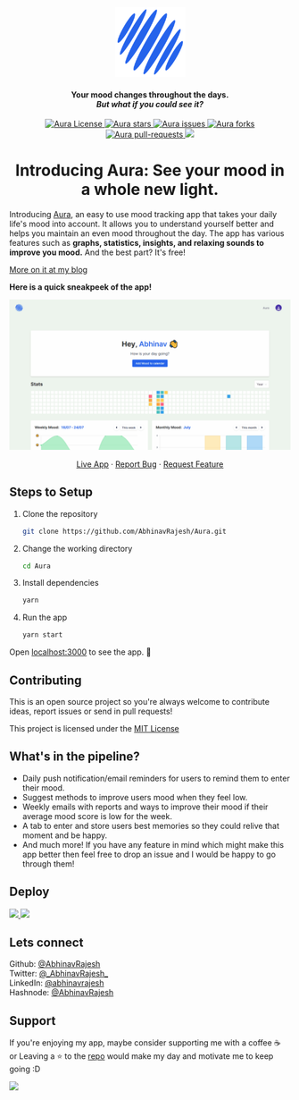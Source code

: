 <p align="center">
  <a href="https://aura-ar.vercel.app/">
    <img alt="Aura" src="public/logo192.png" width="125" />
  </a>
</p>

<h4 align="center">Your mood changes throughout the days. <br /><i>But what if you could see it?</i></h4>

<p align="center">
<a href="https://github.com/AbhinavRajesh/Aura/blob/main/LICENSE.md" target="blank">
<img src="https://img.shields.io/github/license/abhinavrajesh/aura?style=flat-square" alt="Aura License" />
</a>
<a href="https://github.com/abhinavrajesh/aura/stargazers" target="blank">
<img src="https://img.shields.io/github/stars/abhinavrajesh/aura?style=flat-square" alt="Aura stars"/>
</a>
<a href="https://github.com/abhinavrajesh/aura/issues" target="blank">
<img src="https://img.shields.io/github/issues/abhinavrajesh/aura?style=flat-square" alt="Aura issues"/>
</a>
<a href="https://github.com/abhinavrajesh/aura/fork" target="blank">
<img src="https://img.shields.io/github/forks/abhinavrajesh/aura?style=flat-square" alt="Aura forks"/>
</a>
<a href="https://github.com/abhinavrajesh/aura/pulls" target="blank">
<img src="https://img.shields.io/github/issues-pr/abhinavrajesh/aura?style=flat-square" alt="Aura pull-requests"/>
</a>
<a href="https://twitter.com/intent/tweet?text=Checkout%20aura-ar.vercel.app%20by%20%40AbhinavRajesh%0AAn%20easy%20to%20use%20mood%20tracking%20app%20that%20takes%20your%20daily%20life%20mood%20into%20account.%20It%20allows%20you%20to%20understand%20yourself%20better.%20The%20app%20has%20various%20feature%20such%20as%20graphs%2C%20statistics%2C%20and%20relaxing%20sound%20and%20much%20more!%0A%23DEVCommunity"><img src="https://img.shields.io/twitter/url?label=Share%20on%20Twitter&style=social&url=https%3A%2F%2Fgithub.com%2Fabhinavrajesh%2Faura"></a>

</p>

<h1 align="center">Introducing Aura: See your mood in a whole new light.</h1>

Introducing [Aura](https://aura-ar.vercel.app), an easy to use mood tracking app that takes your daily life's mood into account. It allows you to understand yourself better and helps you maintain an even mood throughout the day. The app has various features such as **graphs, statistics, insights, and relaxing sounds to improve you mood.** And the best part? It's free!

<a href="https://blog.abhinavrajesh.xyz/introducing-aura-see-your-mood-in-a-whole-new-light" target="_blank" rel="noopener noreferrer">More on it at my blog</a>

<b>Here is a quick sneakpeek of the app!</b>

<p align="center"><img src="src/assets/AddToCalendar.gif" alt="Aura gif" width="550" /></p>

<p align="center">
    <a href="https://aura-ar.vercel.app/" target="blank">Live App</a>
    ·
    <a href="https://github.com/abhinavrajesh/aura/issues/new/choose">Report Bug</a>
    ·
    <a href="https://github.com/abhinavrajesh/aura/issues/new/choose">Request Feature</a>
</p>

## Steps to Setup

1. Clone the repository

   ```bash
   git clone https://github.com/AbhinavRajesh/Aura.git
   ```

2. Change the working directory

   ```bash
   cd Aura
   ```

3. Install dependencies

   ```bash
   yarn
   ```

4. Run the app

   ```bash
   yarn start
   ```

Open [localhost:3000](http://localhost:3000/) to see the app. 🎉

## Contributing

This is an open source project so you're always welcome to contribute ideas, report issues or send in pull requests!

This project is licensed under the [MIT License](LICENSE)

## What's in the pipeline?

- Daily push notification/email reminders for users to remind them to enter their mood.
- Suggest methods to improve users mood when they feel low.
- Weekly emails with reports and ways to improve their mood if their average mood score is low for the week.
- A tab to enter and store users best memories so they could relive that moment and be happy.
- And much more! If you have any feature in mind which might make this app better then feel free to drop an issue and I would be happy to go through them!

## Deploy

<a href="https://vercel.com/new/project?template=https://github.com/abhinavrajesh/aura">
<img src="https://vercel.com/button" height="37.5px" />
</a>
<a href="https://app.netlify.com/start/deploy?repository=https://github.com/abhinavrajesh/aura">
<img src="https://www.netlify.com/img/deploy/button.svg" height="37.5px" />
</a>
</a>

## Lets connect

Github: [@AbhinavRajesh](https://github.com/AbhinavRajesh) <br />
Twitter: [@\_AbhinavRajesh\_](https://twitter.com/_AbhinavRajesh_) <br />
LinkedIn: [@abhinavrajesh](https://linkedin.com/in/abhinavrajesh) <br />
Hashnode: [@AbhinavRajesh](https://hashnode.com/@AbhinavRajesh) <br />

## Support

If you're enjoying my app, maybe consider supporting me with a coffee ☕️ or Leaving a ⭐ to the [repo](https://github.com/AbhinavRajesh/Aura) would make my day and motivate me to keep going :D

<a href="https://www.buymeacoffee.com/abhinavrajesh" target="_blank"><img src="https://cdn.buymeacoffee.com/buttons/v2/default-yellow.png" height="50px"></a>

